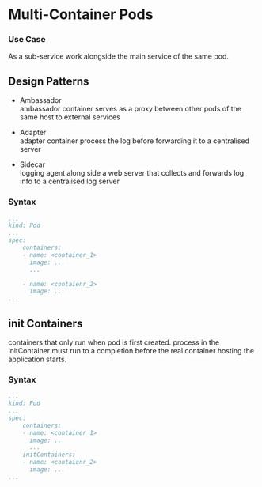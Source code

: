 # Multi-Container Pods

### Use Case
As a sub-service work alongside the main service of the same pod.

## Design Patterns
- Ambassador </br>
ambassador container serves as a proxy between other pods of the same host to external services

- Adapter </br>
adapter container process the log before forwarding it to a centralised server

- Sidecar </br>
logging agent along side a web server that collects and forwards log info to a centralised log server

### Syntax
```yaml
...
kind: Pod
...
spec:
    containers:
    - name: <container_1>
      image: ...
      ...

    - name: <contaienr_2>
      image: ...
...
```

## init Containers
containers that only run when pod is first created. process in the initContainer must run to a completion before the real container hosting the application starts.

### Syntax
```yaml
...
kind: Pod
...
spec:
    containers:
    - name: <container_1>
      image: ...
      ...
    initContainers:
    - name: <contaienr_2>
      image: ...
...
```